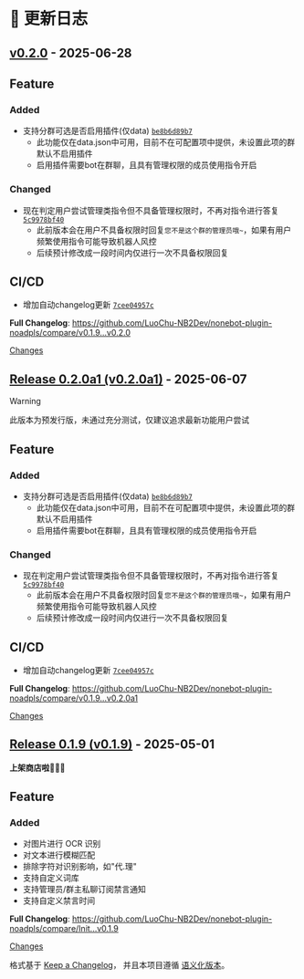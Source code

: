 # 📝 更新日志

<a id="v0.2.0"></a>
## [v0.2.0](https://github.com/LuoChu-NB2Dev/nonebot-plugin-noadpls/releases/tag/v0.2.0) - 2025-06-28

## Feature

### Added
- 支持分群可选是否启用插件(仅data) [`be8b6d89b7`](https://github.com/LuoChu-NB2Dev/nonebot-plugin-noadpls/commit/be8b6d89b711209bf2495283719f02ef5d52530f)
  - 此功能仅在data.json中可用，目前不在可配置项中提供，未设置此项的群默认不启用插件
  - 启用插件需要bot在群聊，且具有管理权限的成员使用指令开启

### Changed
- 现在判定用户尝试管理类指令但不具备管理权限时，不再对指令进行答复 [`5c9978bf40`](https://github.com/LuoChu-NB2Dev/nonebot-plugin-noadpls/commit/5c9978bf4050ebac7109a1990fc04c4154644d46)
  - 此前版本会在用户不具备权限时回复`您不是这个群的管理员哦~`，如果有用户频繁使用指令可能导致机器人风控
  - 后续预计修改成一段时间内仅进行一次不具备权限回复

## CI/CD
- 增加自动changelog更新 [`7cee04957c`](https://github.com/LuoChu-NB2Dev/nonebot-plugin-noadpls/commit/7cee04957c0dbcc6ea1e89cc65c264fb90c447da)

**Full Changelog**: https://github.com/LuoChu-NB2Dev/nonebot-plugin-noadpls/compare/v0.1.9...v0.2.0

[Changes][v0.2.0]


<a id="v0.2.0a1"></a>
## [Release 0.2.0a1 (v0.2.0a1)](https://github.com/LuoChu-NB2Dev/nonebot-plugin-noadpls/releases/tag/v0.2.0a1) - 2025-06-07

> [!WARNING]
> 此版本为预发行版，未通过充分测试，仅建议追求最新功能用户尝试

## Feature

### Added
- 支持分群可选是否启用插件(仅data) [`be8b6d89b7`](https://github.com/LuoChu-NB2Dev/nonebot-plugin-noadpls/commit/be8b6d89b711209bf2495283719f02ef5d52530f)
  - 此功能仅在data.json中可用，目前不在可配置项中提供，未设置此项的群默认不启用插件
  - 启用插件需要bot在群聊，且具有管理权限的成员使用指令开启

### Changed
- 现在判定用户尝试管理类指令但不具备管理权限时，不再对指令进行答复 [`5c9978bf40`](https://github.com/LuoChu-NB2Dev/nonebot-plugin-noadpls/commit/5c9978bf4050ebac7109a1990fc04c4154644d46)
  - 此前版本会在用户不具备权限时回复`您不是这个群的管理员哦~`，如果有用户频繁使用指令可能导致机器人风控
  - 后续预计修改成一段时间内仅进行一次不具备权限回复

## CI/CD
- 增加自动changelog更新 [`7cee04957c`](https://github.com/LuoChu-NB2Dev/nonebot-plugin-noadpls/commit/7cee04957c0dbcc6ea1e89cc65c264fb90c447da)

**Full Changelog**: https://github.com/LuoChu-NB2Dev/nonebot-plugin-noadpls/compare/v0.1.9...v0.2.0a1

[Changes][v0.2.0a1]


<a id="v0.1.9"></a>
## [Release 0.1.9 (v0.1.9)](https://github.com/LuoChu-NB2Dev/nonebot-plugin-noadpls/releases/tag/v0.1.9) - 2025-05-01

**上架商店啦🎉🎉🎉**

## Feature

### Added
- 对图片进行 OCR 识别
- 对文本进行模糊匹配
- 排除字符对识别影响，如"代.理"
- 支持自定义词库
- 支持管理员/群主私聊订阅禁言通知
- 支持自定义禁言时间

**Full Changelog**: https://github.com/LuoChu-NB2Dev/nonebot-plugin-noadpls/compare/Init...v0.1.9

[Changes][v0.1.9]


[v0.2.0]: https://github.com/LuoChu-NB2Dev/nonebot-plugin-noadpls/compare/v0.2.0a1...v0.2.0
[v0.2.0a1]: https://github.com/LuoChu-NB2Dev/nonebot-plugin-noadpls/compare/v0.1.9...v0.2.0a1
[v0.1.9]: https://github.com/LuoChu-NB2Dev/nonebot-plugin-noadpls/tree/v0.1.9

<!-- Generated by https://github.com/rhysd/changelog-from-release v3.9.0 -->

格式基于 [Keep a Changelog](https://keepachangelog.com/zh-CN/1.0.0/)，
并且本项目遵循 [语义化版本](https://semver.org/lang/zh-CN/)。

